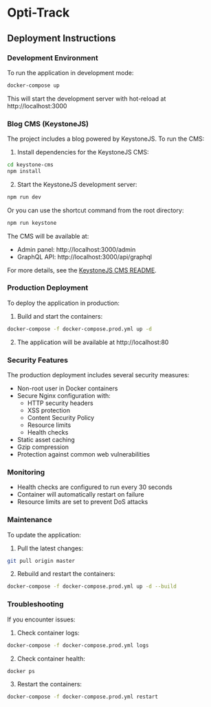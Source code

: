 # Opti-Track

## Deployment Instructions

### Development Environment

To run the application in development mode:

```bash
docker-compose up
```

This will start the development server with hot-reload at http://localhost:3000

### Blog CMS (KeystoneJS)

The project includes a blog powered by KeystoneJS. To run the CMS:

1. Install dependencies for the KeystoneJS CMS:
```bash
cd keystone-cms
npm install
```

2. Start the KeystoneJS development server:
```bash
npm run dev
```

Or you can use the shortcut command from the root directory:
```bash
npm run keystone
```

The CMS will be available at:
- Admin panel: http://localhost:3000/admin
- GraphQL API: http://localhost:3000/api/graphql

For more details, see the [KeystoneJS CMS README](./keystone-cms/README.md).

### Production Deployment

To deploy the application in production:

1. Build and start the containers:
```bash
docker-compose -f docker-compose.prod.yml up -d
```

2. The application will be available at http://localhost:80

### Security Features

The production deployment includes several security measures:

- Non-root user in Docker containers
- Secure Nginx configuration with:
  - HTTP security headers
  - XSS protection
  - Content Security Policy
  - Resource limits
  - Health checks
- Static asset caching
- Gzip compression
- Protection against common web vulnerabilities

### Monitoring

- Health checks are configured to run every 30 seconds
- Container will automatically restart on failure
- Resource limits are set to prevent DoS attacks

### Maintenance

To update the application:

1. Pull the latest changes:
```bash
git pull origin master
```

2. Rebuild and restart the containers:
```bash
docker-compose -f docker-compose.prod.yml up -d --build
```

### Troubleshooting

If you encounter issues:

1. Check container logs:
```bash
docker-compose -f docker-compose.prod.yml logs
```

2. Check container health:
```bash
docker ps
```

3. Restart the containers:
```bash
docker-compose -f docker-compose.prod.yml restart
``` 